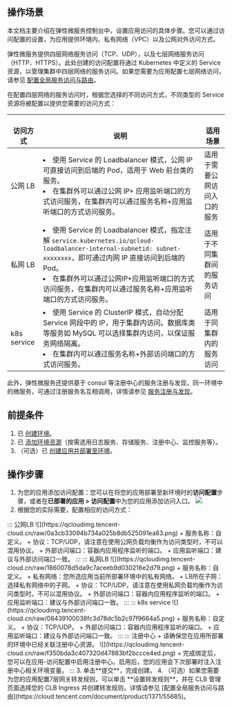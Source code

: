 

## 操作场景
本文档主要介绍在弹性微服务控制台中，设置应用访问的具体步骤。您可以通过访问配置的设置，为应用提供环境内、私有网络（VPC）以及公网对外访问方式。

弹性微服务提供四层网络服务访问（TCP、UDP），以及七层网络服务访问（HTTP、HTTPS）。此处创建的访问配置将通过 Kubernetes 中定义的 Service 资源，以管理集群中四层网络的服务访问。如果您需要为应用配置七层网络访问，请参见 [配置全局服务访问与路由](https://cloud.tencent.com/document/product/1371/55685)。

在配置四层网络的服务访问时，根据您选择的不同访问方式，不同类型的 Service 资源将被配置以提供您需要的访问方式：

<table>
<thead>
<tr>
<th><br>访问方式</th>
<th><br>说明</th>
<th><br>适用场景</th>
</tr>
</thead>
<tbody><tr>
<td>公网 LB</td>
<td><li> 使用 Service 的 Loadbalancer 模式，公网 IP 可直接访问到后端的 Pod，适用于 Web 前台类的服务。</li><li> 在集群外可以通过公网 IP+ 应用监听端口的方式访问服务，在集群内可以通过服务名称+应用监听端口的方式访问服务。</li></td>
<td>适用于需要公网访问入口的服务</td>
</tr>
<tr>
<td>私网 LB</td>
<td><li> 使用 Service 的 Loadbalancer 模式，指定注解 <code>service.kubernetes.io/qcloud-loadbalancer-internal-subnetid: subnet-xxxxxxxx</code>，即可通过内网 IP 直接访问到后端的 Pod。</li><li> 在集群外可以通过公网IP+应用监听端口的方式访问服务，在集群内可以通过服务名称+应用监听端口的方式访问服务。</li></td>
<td>适用于不同集群间的服务访问</td>
</tr>
<tr>
<td>k8s service</td>
<td><li> 使用 Service 的 ClusterIP 模式，自动分配 Service 网段中的 IP，用于集群内访问。数据库类等服务如 MySQL 可以选择集群内访问，以保证服务网络隔离。</li><li> 在集群内可以通过服务名称+外部访问端口的方式访问服务。</li></td>
<td>适用于同集群内的服务访问</td>
</tr>
</tbody></table>

此外，弹性微服务还提供基于 consul 等注册中心的服务注册与发现，同一环境中的微服务，可通过注册服务名互相调用，详情请参见 [服务注册与发现](https://cloud.tencent.com/document/product/1371/56367)。


## 前提条件
1. 已 [创建环境](https://cloud.tencent.com/document/product/1371/53293)。
2. 已 [添加环境资源](https://cloud.tencent.com/document/product/1371/55684)（按需选用日志服务、存储服务、注册中心、监控服务等）。
3. （可选）已 [创建应用并部署至环境](https://cloud.tencent.com/document/product/1371/53294)。

## 操作步骤
1. 为您的应用添加访问配置：您可以在将您的应用部署至新环境时的**访问配置**步骤，或者在**已部署的应用 > 访问配置**中为您的应用添加访问入口。
![](https://qcloudimg.tencent-cloud.cn/raw/8c8af14b1b2bfed8a4029d983a4fc9db.png)
2. 根据您的实际需要，配置相应的访问方式：
<dx-tabs>
::: 公网LB
![](https://qcloudimg.tencent-cloud.cn/raw/0a3cb33094b734a025b8db525091ea83.png)
+ 服务名称：自定义。
+ 协议：TCP/UDP，请注意在使用公网负载均衡作为访问类型时，不可以混用协议。
+ 外部访问端口：容器内应用程序监听的端口。
+ 应用监听端口：建议与外部访问端口一致。
:::
::: 私网LB
![](https://qcloudimg.tencent-cloud.cn/raw/1860078d5da9c7aceeb9d030216e2d79.png)
+ 服务名称：自定义。
+ 私有网络：您所选应用当前所部署环境中的私有网络。
+ LB所在子网：选择私有网络中的子网。
+ 协议：TCP/UDP，请注意在使用私网负载均衡作为访问类型时，不可以混用协议。
+ 外部访问端口：容器内应用程序监听的端口。
+ 应用监听端口：建议与外部访问端口一致。
:::
::: k8s service
![](https://qcloudimg.tencent-cloud.cn/raw/08439100038fc3d78dc5b2c97f9664a5.png)
+ 服务名称：自定义。
+ 协议：TCP/UDP。
+ 外部访问端口：容器内应用程序监听的端口。
+ 应用监听端口：建议与外部访问端口一致。
:::
::: 注册中心
+ 请确保您在应用所部署的环境中已经关联注册中心资源。
![](https://qcloudimg.tencent-cloud.cn/raw/f350bda3c407320d47883bf2bccce4ed.png)
+ 完成绑定后，您可以在应用-访问配置中启用注册中心。启用后，您的应用会下次部署时注入注册中心相关环境变量。
:::
</dx-tabs>
3. 单击**提交**，完成创建。
4. （可选）如果您需要为您的应用配置7层网关转发规则，可以单击 **设置转发规则**，并在 CLB 管理页面选择您的 CLB Ingress 并创建转发规则，详情请参见 [配置全局服务访问与路由](https://cloud.tencent.com/document/product/1371/55685)。



